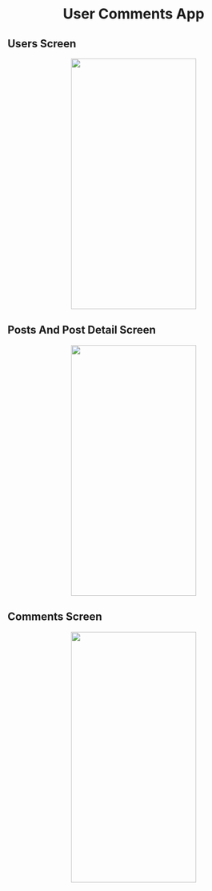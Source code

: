 <h1 align="center">User Comments App</h1>

<h2>Users Screen</h2>
<p align="center">
<img align="center" src="https://github.com/alicantozlu/UserCommentsApp/blob/main/UsersScreen.gif" width="250" height="500" />
</p>

<h2>Posts And Post Detail Screen</h2>
<p align="center">
<img align="center" src="https://github.com/alicantozlu/UserCommentsApp/blob/main/PostsAndPostDetailScreen.gif" width="250" height="500" />
</p>

<h2>Comments Screen</h2>
<p align="center">
<img align="center" src="https://github.com/alicantozlu/UserCommentsApp/blob/main/CommentsScreen.gif" width="250" height="500" />
</p>

